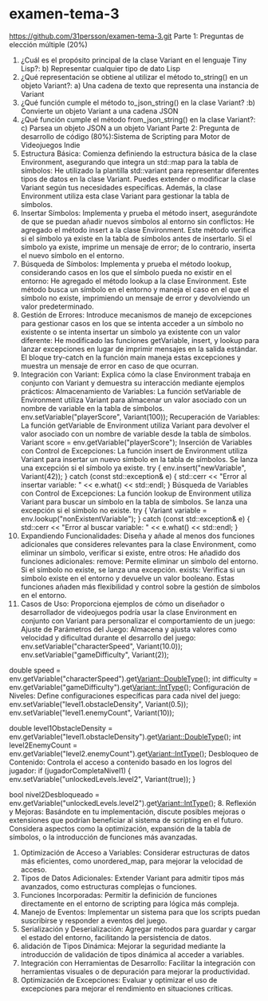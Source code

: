 # examen-tema-3
https://github.com/31persson/examen-tema-3.git
Parte 1: Preguntas de elección múltiple (20%)
 1. ¿Cuál es el propósito principal de la clase Variant en el lenguaje Tiny Lisp?: b) Representar cualquier tipo de dato Lisp
 2. ¿Qué representación se obtiene al utilizar el método to_string() en un objeto Variant?: a) Una cadena de texto que representa una instancia de Variant
 3. ¿Qué función cumple el método to_json_string() en la clase Variant? :b) Convierte un objeto Variant a una cadena JSON
 4. ¿Qué función cumple el método from_json_string() en la clase Variant?: c) Parsea un objeto JSON a un objeto Variant 
Parte 2: Pregunta de desarrollo de código (80%):Sistema de Scripting para Motor de Videojuegos Indie
 1. Estructura Básica: Comienza definiendo la estructura básica de la clase Environment, asegurando que integra un std::map para la tabla de símbolos: He utilizado la plantilla std::variant para representar diferentes tipos de datos en la clase Variant. Puedes extender o modificar la clase Variant según tus necesidades específicas. Además, la clase Environment utiliza esta clase Variant para gestionar la tabla de símbolos.
 2. Insertar Símbolos: Implementa y prueba el método insert, asegurándote de que se puedan añadir nuevos símbolos al entorno sin conflictos: He agregado el método insert a la clase Environment. Este método verifica si el símbolo ya existe en la tabla de símbolos antes de insertarlo. Si el símbolo ya existe, imprime un mensaje de error; de lo contrario, inserta el nuevo símbolo en el entorno.
 3. Búsqueda de Símbolos: Implementa y prueba el método lookup, considerando casos en los que el símbolo pueda no existir en el entorno: He agregado el método lookup a la clase Environment. Este método busca un símbolo en el entorno y maneja el caso en el que el símbolo no existe, imprimiendo un mensaje de error y devolviendo un valor predeterminado. 
 4. Gestión de Errores: Introduce mecanismos de manejo de excepciones para gestionar casos en los que se intenta acceder a un símbolo no existente o se intenta insertar un símbolo ya existente con un valor diferente: He modificado las funciones getVariable, insert, y lookup para lanzar excepciones en lugar de imprimir mensajes en la salida estándar. El bloque try-catch en la función main maneja estas excepciones y muestra un mensaje de error en caso de que ocurran.
 5. Integración con Variant: Explica cómo la clase Environment trabaja en conjunto con Variant y demuestra su interacción mediante ejemplos prácticos:
    Almacenamiento de Variables:
    La función setVariable de Environment utiliza Variant para almacenar un valor asociado con un nombre de variable en la tabla de símbolos.
    env.setVariable("playerScore", Variant(100));
    Recuperación de Variables:
    La función getVariable de Environment utiliza Variant para devolver el valor asociado con un nombre de variable desde la tabla de símbolos.
    Variant score = env.getVariable("playerScore");
    Inserción de Variables con Control de Excepciones:
    La función insert de Environment utiliza Variant para insertar un nuevo símbolo en la tabla de símbolos. Se lanza una excepción si el símbolo ya existe.
    try {
    env.insert("newVariable", Variant(42));
} catch (const std::exception& e) {
    std::cerr << "Error al insertar variable: " << e.what() << std::endl;
}
    Búsqueda de Variables con Control de Excepciones:
    La función lookup de Environment utiliza Variant para buscar un símbolo en la tabla de símbolos. Se lanza una excepción si el símbolo no existe.
    try {
    Variant variable = env.lookup("nonExistentVariable");
} catch (const std::exception& e) {
    std::cerr << "Error al buscar variable: " << e.what() << std::endl;
}
6. Expandiendo Funcionalidades: Diseña y añade al menos dos funciones adicionales que consideres relevantes para la clase Environment, como eliminar un símbolo, verificar si existe, entre otros: He añadido dos funciones adicionales: remove: Permite eliminar un símbolo del entorno. Si el símbolo no existe, se lanza una excepción. exists: Verifica si un símbolo existe en el entorno y devuelve un valor booleano. Estas funciones añaden más flexibilidad y control sobre la gestión de símbolos en el entorno.
7. Casos de Uso: Proporciona ejemplos de cómo un diseñador o desarrollador de videojuegos podría usar la clase Environment en conjunto con Variant para personalizar el comportamiento de un juego:
   Ajuste de Parámetros del Juego: Almacena y ajusta valores como velocidad y dificultad durante el desarrollo del juego:
   env.setVariable("characterSpeed", Variant(10.0));
env.setVariable("gameDifficulty", Variant(2));

double speed = env.getVariable("characterSpeed").get<Variant::DoubleType>();
int difficulty = env.getVariable("gameDifficulty").get<Variant::IntType>();
   Configuración de Niveles: Define configuraciones específicas para cada nivel del juego:
   env.setVariable("level1.obstacleDensity", Variant(0.5));
env.setVariable("level1.enemyCount", Variant(10));

double level1ObstacleDensity = env.getVariable("level1.obstacleDensity").get<Variant::DoubleType>();
int level2EnemyCount = env.getVariable("level2.enemyCount").get<Variant::IntType>();
   Desbloqueo de Contenido: Controla el acceso a contenido basado en los logros del jugador:
   if (jugadorCompletaNivel1) {
    env.setVariable("unlockedLevels.level2", Variant(true));
}

bool nivel2Desbloqueado = env.getVariable("unlockedLevels.level2").get<Variant::IntType>();
8. Reflexión y Mejoras: Basándote en tu implementación, discute posibles mejoras o extensiones que podrían beneficiar al sistema de scripting en el futuro. Considera aspectos como la optimización, expansión de la tabla de símbolos, o la introducción de funciones más avanzadas.
   1. Optimización de Acceso a Variables: Considerar estructuras de datos más eficientes, como unordered_map, para mejorar la velocidad de acceso.
   2. Tipos de Datos Adicionales: Extender Variant para admitir tipos más avanzados, como estructuras complejas o funciones.
   3. Funciones Incorporadas: Permitir la definición de funciones directamente en el entorno de scripting para lógica más compleja.
   4. Manejo de Eventos: Implementar un sistema para que los scripts puedan suscribirse y responder a eventos del juego.
   5. Serialización y Deserialización: Agregar métodos para guardar y cargar el estado del entorno, facilitando la persistencia de datos.
   6. alidación de Tipos Dinámica: Mejorar la seguridad mediante la introducción de validación de tipos dinámica al acceder a variables.
   7. Integración con Herramientas de Desarrollo: Facilitar la integración con herramientas visuales o de depuración para mejorar la productividad.
   8. Optimización de Excepciones: Evaluar y optimizar el uso de excepciones para mejorar el rendimiento en situaciones críticas.
